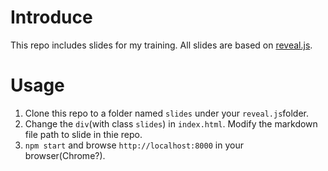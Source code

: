 # Introduce

This repo includes slides for my training. All slides are based
on [reveal.js](https://github.com/hakimel/reveal.js.git).


# Usage

1. Clone this repo to a folder named `slides` under your `reveal.js`folder.
1. Change the `div`(with class `slides`) in `index.html`. Modify the markdown
file path to slide in thie repo.
1. `npm start` and browse `http://localhost:8000` in your browser(Chrome?).
